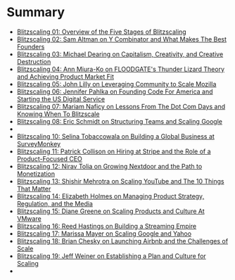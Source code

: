 # Summary

* [Blitzscaling 01: Overview of the Five Stages of Blitzscaling](01.md)
* [Blitzscaling 02: Sam Altman on Y Combinator and What Makes The Best Founders](02.md)
* [Blitzscaling 03: Michael Dearing on Capitalism, Creativity, and Creative Destruction](03.md)
* [Blitzscaling 04: Ann Miura-Ko on FLOODGATE's Thunder Lizard Theory and Achieving Product Market Fit](04.md)
* [Blitzscaling 05: John Lilly on Leveraging Community to Scale Mozilla](05.md)
* [Blitzscaling 06: Jennifer Pahlka on Founding Code For America and Starting the US Digital Service](06.md)
* [Blitzscaling 07: Mariam Naficy on Lessons From The Dot Com Days and Knowing When To Blitzscale](07.md)
* [Blitzscaling 08: Eric Schmidt on Structuring Teams and Scaling Google](08.md)
* [](09.md)
* [Blitzscaling 10: Selina Tobaccowala on Building a Global Business at SurveyMonkey](10.md)
* [Blitzscaling 11: Patrick Collison on Hiring at Stripe and the Role of a Product-Focused CEO](11.md)
* [Blitzscaling 12: Nirav Tolia on Growing Nextdoor and the Path to Monetization](12.md)
* [Blitzscaling 13: Shishir Mehrotra on Scaling YouTube and The 10 Things That Matter](13.md)
* [Blitzscaling 14: Elizabeth Holmes on Managing Product Strategy, Regulation, and the Media](14.md)
* [Blitzscaling 15: Diane Greene on Scaling Products and Culture At VMware](15.md)
* [Blitzscaling 16: Reed Hastings on Building a Streaming Empire](16.md)
* [Blitzscaling 17: Marissa Mayer on Scaling Google and Yahoo](17.md)
* [Blitzscaling 18: Brian Chesky on Launching Airbnb and the Challenges of Scale](18.md)
* [Blitzscaling 19: Jeff Weiner on Establishing a Plan and Culture for Scaling](19.md)
* [](20.md)
